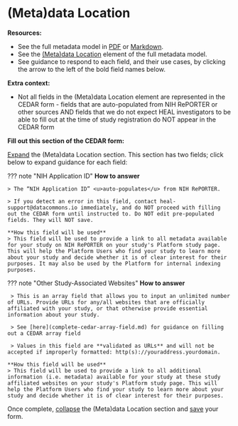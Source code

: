 # (Meta)data Location

**Resources:**

* See the full metadata model in [PDF](https://github.com/HEAL/heal-metadata-schemas/blob/main/for-investigators-how-to/study-level-metadata-fields/study-metadata-schema-for-humans.pdf) or [Markdown](https://github.com/HEAL/heal-metadata-schemas/blob/main/for-investigators-how-to/study-level-metadata-fields/study-metadata-schema-for-humans.md).
* See the [(Meta)data Location](https://github.com/HEAL/heal-metadata-schemas/blob/main/for-investigators-how-to/study-level-metadata-fields/study-metadata-schema-for-humans.md#:~:text=metadata_location) element of the full metadata model.
* See guidance to respond to each field, and their use cases, by clicking the arrow to the left of the bold field names below.

**Extra context:**

* Not all fields in the (Meta)data Location element are represented in the CEDAR form - fields that are auto-populated from NIH RePORTER or other sources AND fields that we do not expect HEAL investigators to be able to fill out at the time of study registration do NOT appear in the CEDAR form

**Fill out this section of the CEDAR form:**

[Expand](expand-or-collapse-cedar-form-section.md) the (Meta)data Location section. This section has two fields; click below to expand guidance for each field:

??? note "NIH Application ID"
    **How to answer**

    > The “NIH Application ID” <u>auto-populates</u> from NIH RePORTER.  
    
    > If you detect an error in this field, contact heal-support@datacommons.io immediately, and do NOT proceed with filling out the CEDAR form until instructed to. Do NOT edit pre-populated fields. They will NOT save.

    **How this field will be used**
    > This field will be used to provide a link to all metadata available for your study on NIH RePORTER on your study's Platform study page. This will help the Platform Users who find your study to learn more about your study and decide whether it is of clear interest for their purposes. It may also be used by the Platform for internal indexing purposes.  

    
??? note "Other Study-Associated Websites"
    **How to answer**

     > This is an array field that allows you to input an unlimited number of URLs. Provide URLs for any/all websites that are officially affiliated with your study, or that otherwise provide essential information about your study.

     > See [here](complete-cedar-array-field.md) for guidance on filling out a CEDAR array field

     > Values in this field are **validated as URLs** and will not be accepted if improperly formatted: http(s)://youraddress.yourdomain. 

    **How this field will be used**
    > This field will be used to provide a link to all additional information (i.e. metadata) available for your study at these study affiliated websites on your study's Platform study page. This will help the Platform Users who find your study to learn more about your study and decide whether it is of clear interest for their purposes.  

Once complete, [collapse](expand-or-collapse-cedar-form-section.md) the (Meta)data Location section and [save](save-cedar-form.md) your form.